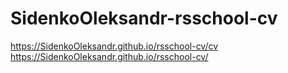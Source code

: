 # SidenkoOleksandr-rsschool-cv
https://SidenkoOleksandr.github.io/rsschool-cv/cv
https://SidenkoOleksandr.github.io/rsschool-cv/